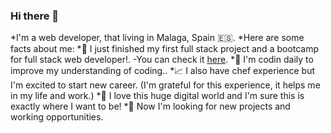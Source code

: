 ### Hi there 👋

*I'm a web developer, that living in Malaga, Spain 🇪🇸.
*Here are some facts about me:
*🤩 I just finished my first full stack project and a bootcamp for full stack web developer!. 
-You can check it [here](https://github.com/TGacek89/FinalProject).
*📖 I'm codin daily to improve my understanding of coding..
*📈 I also have chef experience but I'm excited to start new career. (I'm grateful for this experience, it helps me in my life and work.)
*💞️ I love this huge digital world and I'm sure this is exactly where I want to be!
*👀 Now I'm looking for new projects and working opportunities.

